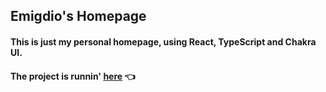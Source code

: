 ## Emigdio's Homepage
#### This is just my personal homepage, using React, TypeScript and Chakra UI. <br/>
#### The project is runnin' [here](https://emtorres.vercel.app/) 👈

